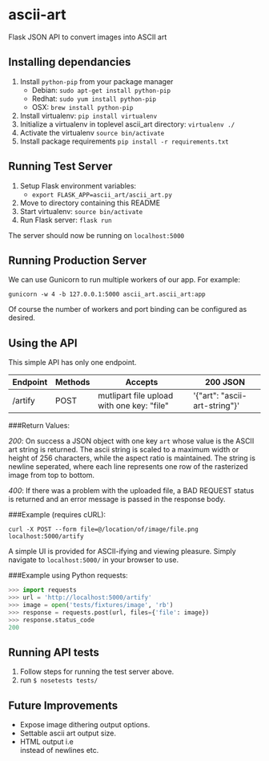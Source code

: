 # ascii-art
Flask JSON API to convert images into ASCII art

Installing dependancies
------------------------------------------------

1. Install `python-pip` from your package manager
    * Debian: `sudo apt-get install python-pip`
    * Redhat: `sudo yum install python-pip`
    * OSX: `brew install python-pip`
2. Install virtualenv: `pip install virtualenv`
3. Initialize a virtualenv in toplevel ascii_art directory:
`virtualenv ./`
4. Activate the virtualenv
`source bin/activate`
5. Install package requirements 
`pip install -r requirements.txt`

Running Test Server
------------------------------------------------
1. Setup Flask environment variables:
    * `export FLASK_APP=ascii_art/ascii_art.py`
2. Move to directory containing this README
3. Start virtualenv: `source bin/activate`
4. Run Flask server: `flask run`

The server should now be running on `localhost:5000`

Running Production Server
------------------------------------------------

We can use Gunicorn to run multiple workers of our app.
For example:

`gunicorn -w 4 -b 127.0.0.1:5000 ascii_art.ascii_art:app`

Of course the number of workers and port binding can be configured
as desired.

Using the API
------------------------------------------------

This simple API has only one endpoint.

Endpoint | Methods | Accepts                                   | 200 JSON
---------|---------|-------------------------------------------|--------------
/artify  | POST    | mutlipart file upload with one key: "file" | '{"art": "ascii-art-string"}'

###Return Values:

*200*: On success a JSON object with one key `art` whose value is the ASCII art
string is returned. The ascii string is scaled to a maximum width or height of 256
characters, while the aspect ratio is maintained. The string is newline
seperated, where each line represents one row of the rasterized image from top
to bottom.

*400*: If there was a problem with the uploaded file, a BAD REQUEST status is
returned and an error message is passed in the response body.

###Example (requires cURL):

`curl -X POST --form file=@/location/of/image/file.png localhost:5000/artify`

A simple UI is provided for ASCII-ifying and viewing pleasure. Simply navigate
to `localhost:5000/` in your browser to use.

###Example using Python requests:

```python
>>> import requests
>>> url = 'http://localhost:5000/artify'
>>> image = open('tests/fixtures/image', 'rb')
>>> response = requests.post(url, files={'file': image})
>>> response.status_code
200
```


Running API tests
------------------------------------------------

1. Follow steps for running the test server above.
2. run `$ nosetests tests/`

Future Improvements
------------------------------------------------

* Expose image dithering output options.
* Settable ascii art output size.
* HTML output i.e <br> instead of newlines etc.
